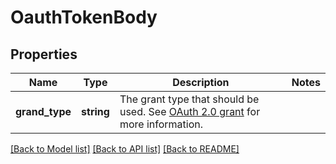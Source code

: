# OauthTokenBody

## Properties
Name | Type | Description | Notes
------------ | ------------- | ------------- | -------------
**grand_type** | **string** | The grant type that should be used. See [OAuth 2.0 grant](https://oauth2.thephpleague.com/authorization-server/which-grant/) for more information. | 

[[Back to Model list]](../../README.md#documentation-for-models) [[Back to API list]](../../README.md#documentation-for-api-endpoints) [[Back to README]](../../README.md)

